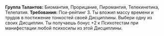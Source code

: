 **Группа Талантов:** Биомантия, Прорицание, Пиромантия, Телекинетика, Телепатия.
**Требования:** Пси-рейтинг 3.
Ты вложил массу времени и трудов в постижение тонкостей своей Дисциплины. Выбери одну из своих Дисциплин. Ты получаешь бонус +2 к Психотестам при манифестации любой психосилы из этой Дисциплины.
